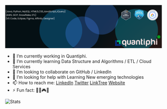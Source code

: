 <img src="linkedin Cover.png">
          
- 🔭 I’m currently working in Quantiphi.
- 🌱 I’m currently learning Data Structure and Algorithms / ETL / Cloud Services
- 👯 I’m looking to collaborate on GitHub / LinkedIn
- 🤔 I’m looking for help with Learning New emerging technologies
- 📫 How to reach me: <a href="https://www.linkedin.com/in/hassan-yosuf-44450a180/">LinkedIn</a>  <a href="https://twitter.com/HassanYosuf2">Twitter</a> <a href="https://linktr.ee/HassanYosuf">LinkTree</a> <a href="https://hassan.docogen.com/2">Website</a>
- ⚡ Fun fact: 👩‍💻🎮🎶

<img src="https://github-readme-stats.vercel.app/api?username=HassanYosuf&&show_icons=true&title_color=ffffff&icon_color=bb2acf&text_color=daf7dc&bg_color=151514" alt="Stats">
